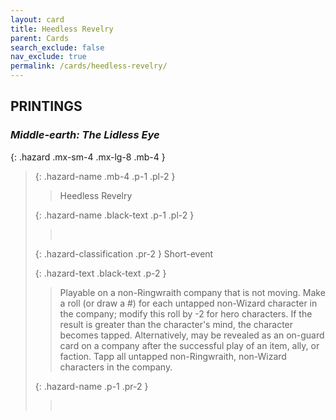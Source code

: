 ```yaml
---
layout: card
title: Heedless Revelry
parent: Cards
search_exclude: false
nav_exclude: true
permalink: /cards/heedless-revelry/
---
```


## PRINTINGS


### _Middle-earth: The Lidless Eye_

{: .hazard .mx-sm-4 .mx-lg-8 .mb-4 }
> {: .hazard-name .mb-4 .p-1 .pl-2 }
> > <div class="hazard-mp"></div>
> > <div class="card-name">Heedless Revelry</div>
>
> {: .hazard-name .black-text .p-1 .pl-2 }
> > &nbsp;
>
> {: .hazard-classification .pr-2 }
> Short-event
>
> {: .hazard-text .black-text .p-2 }
> > Playable on a non-Ringwraith company that is not moving. Make a roll (or draw a #) for each untapped non-Wizard character in the company; modify this roll by -2 for hero characters. If the result is greater than the character's mind, the character becomes tapped.  Alternatively, may be revealed as an on-guard card on a company after the successful play of an item, ally, or faction. Tapp all untapped non-Ringwraith, non-Wizard characters in the company. 
>
> {: .hazard-name .p-1 .pr-2 }
> > <div class="card-shield"></div>
> > <div class="card-corruption">&nbsp;</div>
